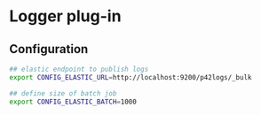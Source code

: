 # Logger plug-in

## Configuration

```bash
## elastic endpoint to publish logs
export CONFIG_ELASTIC_URL=http://localhost:9200/p42logs/_bulk

## define size of batch job
export CONFIG_ELASTIC_BATCH=1000
```
